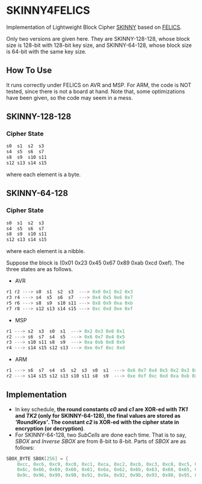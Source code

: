 # SKINNY4FELICS
Implementation of Lightweight Block Cipher [SKINNY] based on [FELICS]. 

Only two versions are given here. They are SKINNY-128-128, whose block size is 128-bit with 128-bit key size, and SKINNY-64-128, whose block size is 64-bit with the same key size.

## How To Use
It runs correctly under FELICS on AVR and MSP. For ARM, the code is NOT tested, since there is not a board at hand. Note that, some optimizations have been given, so the code may seem in a mess.

## SKINNY-128-128

### Cipher State
```C
s0  s1  s2  s3
s4  s5  s6  s7
s8  s9  s10 s11
s12 s13 s14 s15
```
where each element is a byte.

## SKINNY-64-128

### Cipher State
```C
s0  s1  s2  s3
s4  s5  s6  s7
s8  s9  s10 s11
s12 s13 s14 s15
```
where each element is a nibble.

Suppose the block is (0x01 0x23 0x45 0x67 0x89 0xab 0xcd 0xef). The three states are as follows.

* AVR
```C
r1 r2 ---> s0  s1  s2  s3  ---> 0x0 0x1 0x2 0x3
r3 r4 ---> s4  s5  s6  s7  ---> 0x4 0x5 0x6 0x7
r5 r6 ---> s8  s9  s10 s11 ---> 0x8 0x9 0xa 0xb
r7 r8 ---> s12 s13 s14 s15 ---> 0xc 0xd 0xe 0xf
```
* MSP
```C
r1 ---> s2  s3  s0  s1  ---> 0x2 0x3 0x0 0x1
r2 ---> s6  s7  s4  s5  ---> 0x6 0x7 0x4 0x5
r3 ---> s10 s11 s8  s9  ---> 0xa 0xb 0x8 0x9
r4 ---> s14 s15 s12 s13 ---> 0xe 0xf 0xc 0xd
```
* ARM
```C
r1 ---> s6  s7  s4  s5  s2  s3  s0  s1  ---> 0x6 0x7 0x4 0x5 0x2 0x3 0x0 0x1
r2 ---> s14 s15 s12 s13 s10 s11 s8  s9  ---> 0xe 0xf 0xc 0xd 0xa 0xb 0x8 0x9
```

## Implementation
* In key schedule, **the round constants *c0* and *c1* are XOR-ed with *TK1* and *TK2* (only for SKINNY-64-128), the final values are stored as *'RoundKeys'*.  The constant *c2* is XOR-ed with the cipher state in encryption (or decryption)**.
* For SKINNY-64-128, two *SubCells* are done each time. That is to say, *SBOX* and *Inverse SBOX* are from 8-bit to 8-bit. Parts of *SBOX* are as follows:
```C
SBOX_BYTE SBOX[256] = {
    0xcc, 0xc6, 0xc9, 0xc0, 0xc1, 0xca, 0xc2, 0xcb, 0xc3, 0xc8, 0xc5, 0xcd, 0xc4, 0xce, 0xc7, 0xcf,
    0x6c, 0x66, 0x69, 0x60, 0x61, 0x6a, 0x62, 0x6b, 0x63, 0x68, 0x65, 0x6d, 0x64, 0x6e, 0x67, 0x6f,
    0x9c, 0x96, 0x99, 0x90, 0x91, 0x9a, 0x92, 0x9b, 0x93, 0x98, 0x95, 0x9d, 0x94, 0x9e, 0x97, 0x9f,
```

[SKINNY]:<https://sites.google.com/site/skinnycipher/>
[FELICS]:<https://www.cryptolux.org/index.php/FELICS>
